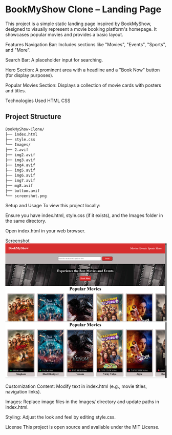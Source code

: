 # BookMyShow Clone – Landing Page
This project is a simple static landing page inspired by BookMyShow, designed to visually represent a movie booking platform's homepage. It showcases popular movies and provides a basic layout.

Features
Navigation Bar: Includes sections like "Movies", "Events", "Sports", and "More".

Search Bar: A placeholder input for searching.

Hero Section: A prominent area with a headline and a "Book Now" button (for display purposes).

Popular Movies Section: Displays a collection of movie cards with posters and titles.

Technologies Used
HTML
CSS

## Project Structure
```
BookMyShow-Clone/
├── index.html
├── style.css
└── Images/
├── 2.avif
├── img2.avif
├── img3.avif
├── img4.avif
├── img5.avif
├── img6.avif
├── img7.avif
├── mg8.avif
├── bottom.avif
└── screenshot.png
```
Setup and Usage
To view this project locally:

Ensure you have index.html, style.css (if it exists), and the Images folder in the same directory.

Open index.html in your web browser.

Screenshot
![Screenshot 1](./Images/Screenshot%202025-07-20%20182014.png)
![Screenshot 2](./Images/Screenshot%202025-07-20%20182024.png)


Customization
Content: Modify text in index.html (e.g., movie titles, navigation links).

Images: Replace image files in the Images/ directory and update paths in index.html.

Styling: Adjust the look and feel by editing style.css.

License
This project is open source and available under the MIT License.
